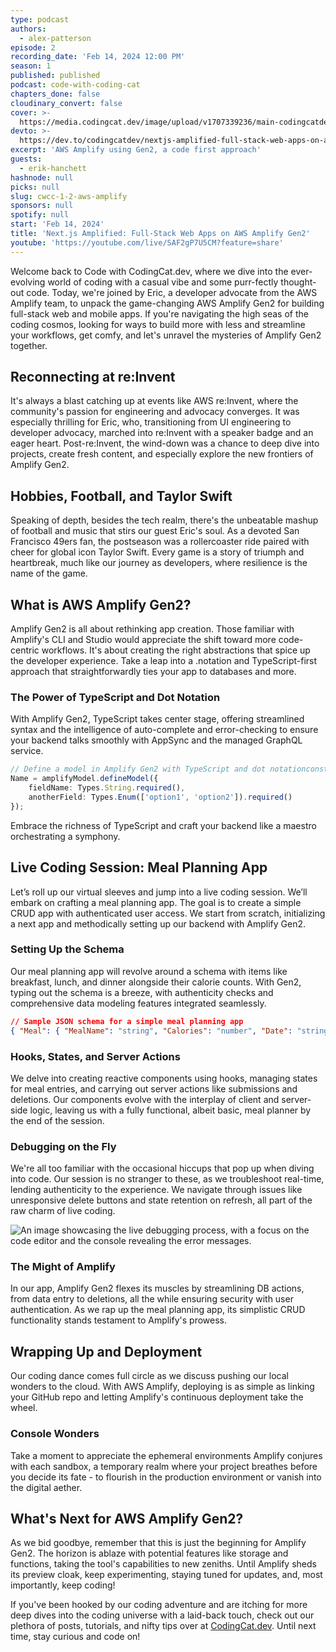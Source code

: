 ```yaml
---
type: podcast
authors:
  - alex-patterson
episode: 2
recording_date: 'Feb 14, 2024 12:00 PM'
season: 1
published: published
podcast: code-with-coding-cat
chapters_done: false
cloudinary_convert: false
cover: >-
  https://media.codingcat.dev/image/upload/v1707339236/main-codingcatdev-photo/2024-2-14-amplify-gen2.png
devto: >-
  https://dev.to/codingcatdev/nextjs-amplified-full-stack-web-apps-on-aws-amplify-gen2-191f
excerpt: 'AWS Amplify using Gen2, a code first approach'
guests:
  - erik-hanchett
hashnode: null
picks: null
slug: cwcc-1-2-aws-amplify
sponsors: null
spotify: null
start: 'Feb 14, 2024'
title: 'Next.js Amplified: Full-Stack Web Apps on AWS Amplify Gen2'
youtube: 'https://youtube.com/live/SAF2gP7U5CM?feature=share'
---
```


<script>
  import OpenIn from '$lib/components/content/OpenIn.svelte'
</script>

<OpenIn url="https://github.com/CodingCatDev/amplify-gen2-nextjs-code-with-codingcatdev"  />

Welcome back to Code with CodingCat.dev, where we dive into the ever-evolving world of coding with a casual vibe and some purr-fectly thought-out code. Today, we're joined by Eric, a developer advocate from the AWS Amplify team, to unpack the game-changing AWS Amplify Gen2 for building full-stack web and mobile apps. If you're navigating the high seas of the coding cosmos, looking for ways to build more with less and streamline your workflows, get comfy, and let's unravel the mysteries of Amplify Gen2 together.

## Reconnecting at re:Invent

It's always a blast catching up at events like AWS re:Invent, where the community's passion for engineering and advocacy converges. It was especially thrilling for Eric, who, transitioning from UI engineering to developer advocacy, marched into re:Invent with a speaker badge and an eager heart. Post-re:Invent, the wind-down was a chance to deep dive into projects, create fresh content, and especially explore the new frontiers of Amplify Gen2.

## Hobbies, Football, and Taylor Swift

Speaking of depth, besides the tech realm, there's the unbeatable mashup of football and music that stirs our guest Eric's soul. As a devoted San Francisco 49ers fan, the postseason was a rollercoaster ride paired with cheer for global icon Taylor Swift. Every game is a story of triumph and heartbreak, much like our journey as developers, where resilience is the name of the game.

## What is AWS Amplify Gen2?

Amplify Gen2 is all about rethinking app creation. Those familiar with Amplify's CLI and Studio would appreciate the shift toward more code-centric workflows. It's about creating the right abstractions that spice up the developer experience. Take a leap into a .notation and TypeScript-first approach that straightforwardly ties your app to databases and more.

### The Power of TypeScript and Dot Notation

With Amplify Gen2, TypeScript takes center stage, offering streamlined syntax and the intelligence of auto-complete and error-checking to ensure your backend talks smoothly with AppSync and the managed GraphQL service.

```typescript
// Define a model in Amplify Gen2 with TypeScript and dot notationconst model
Name = amplifyModel.defineModel({
	fieldName: Types.String.required(),
	anotherField: Types.Enum(['option1', 'option2']).required()
});
```

Embrace the richness of TypeScript and craft your backend like a maestro orchestrating a symphony.

## Live Coding Session: Meal Planning App

Let’s roll up our virtual sleeves and jump into a live coding session. We’ll embark on crafting a meal planning app. The goal is to create a simple CRUD app with authenticated user access. We start from scratch, initializing a next app and methodically setting up our backend with Amplify Gen2.

### Setting Up the Schema

Our meal planning app will revolve around a schema with items like breakfast, lunch, and dinner alongside their calorie counts. With Gen2, typing out the schema is a breeze, with authenticity checks and comprehensive data modeling features integrated seamlessly.

```json
// Sample JSON schema for a simple meal planning app
{ "Meal": { "MealName": "string", "Calories": "number", "Date": "string" } }
```

### Hooks, States, and Server Actions

We delve into creating reactive components using hooks, managing states for meal entries, and carrying out server actions like submissions and deletions. Our components evolve with the interplay of client and server-side logic, leaving us with a fully functional, albeit basic, meal planner by the end of the session.

### Debugging on the Fly

We're all too familiar with the occasional hiccups that pop up when diving into code. Our session is no stranger to these, as we troubleshoot real-time, lending authenticity to the experience. We navigate through issues like unresponsive delete buttons and state retention on refresh, all part of the raw charm of live coding.

![An image showcasing the live debugging process, with a focus on the code editor and the console revealing the error messages.](https://media.codingcat.dev/image/upload/v1709762335/main-codingcatdev-photo/3QAnMKyWNPuCC6pA4Gvq-4371.67.png)

### The Might of Amplify

In our app, Amplify Gen2 flexes its muscles by streamlining DB actions, from data entry to deletions, all the while ensuring security with user authentication. As we rap up the meal planning app, its simplistic CRUD functionality stands testament to Amplify's prowess.

## Wrapping Up and Deployment

Our coding dance comes full circle as we discuss pushing our local wonders to the cloud. With AWS Amplify, deploying is as simple as linking your GitHub repo and letting Amplify's continuous deployment take the wheel.

### Console Wonders

Take a moment to appreciate the ephemeral environments Amplify conjures with each sandbox, a temporary realm where your project breathes before you decide its fate - to flourish in the production environment or vanish into the digital aether.

## What's Next for AWS Amplify Gen2?

As we bid goodbye, remember that this is just the beginning for Amplify Gen2. The horizon is ablaze with potential features like storage and functions, taking the tool's capabilities to new zeniths. Until Amplify sheds its preview cloak, keep experimenting, staying tuned for updates, and, most importantly, keep coding!

If you've been hooked by our coding adventure and are itching for more deep dives into the coding universe with a laid-back touch, check out our plethora of posts, tutorials, and nifty tips over at [CodingCat.dev](http://codingcat.dev). Until next time, stay curious and code on!
